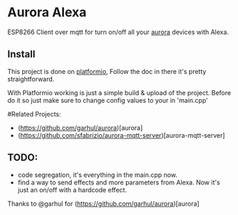 # Aurora Alexa

ESP8266 Client over mqtt for turn on/off all your [aurora](https://github.com/garhul/aurora) devices with Alexa.


## Install

This project is done on [platformio](https://platformio.org/), Follow the doc in there it's pretty straightforward.

With Platformio working is just a simple build & upload of the project. 
Before do it so just make sure to change config values to your in 'main.cpp'

#Related Projects:

- (https://github.com/garhul/aurora)[aurora]
- (https://github.com/sfabrizio/aurora-mqtt-server)[aurora-mqtt-server]


## TODO:
- code segregation, it's everything in the main.cpp now.
- find a way to send effects and more parameters from Alexa. Now it's just an on/off with a hardcode effect. 


Thanks to @garhul for (https://github.com/garhul/aurora)[aurora]